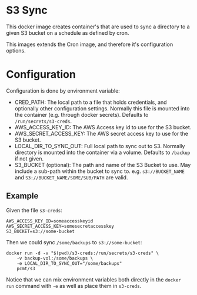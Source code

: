# S3 Sync

This docker image creates container's that are used to sync a directory
to a given S3 bucket on a schedule as defined by cron.

This images extends the Cron image, and therefore it's configuration options.

# Configuration

Configuration is done by environment variable:

- CRED_PATH: The local path to a file that holds credentials, and optionally
    other configuration settings.  Normally this file is mounted into the
    container (e.g. through docker secrets).  Defaults to 
    `/run/secrets/s3-creds`.
- AWS_ACCESS_KEY_ID: The AWS Access key id to use for the S3 bucket.
- AWS_SECRET_ACCESS_KEY: The AWS secret access key to use for the S3 bucket.
- LOCAL_DIR_TO_SYNC_OUT: Full local path to sync out to S3.  Normally directory
    is mounted into the container via a volume.  Defaults to `/backup` if not
    given.
- S3_BUCKET (optional): The path and name of the S3 Bucket to use.  May include 
    a sub-path within the bucket to sync to.  e.g. `s3://BUCKET_NAME` and 
    `S3://BUCKET_NAME/SOME/SUB/PATH` are valid.

## Example

Given the file `s3-creds`:

```shell
AWS_ACCESS_KEY_ID=someaccesskeyid
AWS_SECRET_ACCESS_KEY=somesecretaccesskey
S3_BUCKET=s3://some-bucket
```

Then we could sync `/some/backups` to `s3://some-bucket`:

```shell
docker run -d -v "$(pwd)/s3-creds:/run/secrets/s3-creds" \
    -v backup-vol:/some/backups \
    -e LOCAL_DIR_TO_SYNC_OUT="/some/backups"
    pcmt/s3
```

Notice that we can mix environment variables both directly in the `docker run` command with `-e` as well as place them in `s3-creds`.
